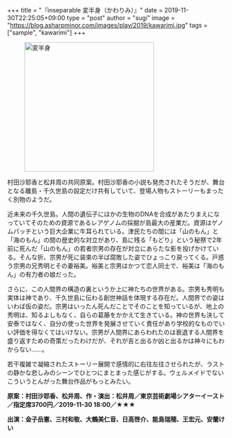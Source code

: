 +++
title = "『inseparable 変半身（かわりみ）』"
date = 2019-11-30T22:25:05+09:00
type = "post"
author = "sugi"
image = "https://blog.asharpminor.com/images/play/2019/kawarimi.jpg"
tags = ["sample", "kawarimi"]
+++
<figure class="alignleft"><img src="/images/play/2019/kawarimi.jpg" alt="変半身" style="width: 300px !important;"></figure>

村田沙耶香と松井周の共同原案。村田沙耶香の小説も発売されたそうだが、舞台となる離島・千久世島の設定だけ共有していて、登場人物もストーリーもまったく別物のようだ。

近未来の千久世島。人間の遺伝子にほかの生物のDNAを合成があたりまえになっていてそのための資源であるレアゲノムの採掘が島最大の産業だ。資源はゲノムパッチという巨大企業に牛耳られている。津民たちの間には「山のもん」と「海のもん」の間の歴史的な対立があり、島に残る「もどり」という秘祭で2年前に死んだ「山のもん」の若者宗男の存在が対立にあらたな影を投げかけている。そんな折、宗男が死に装束の半ば腐敗した姿でひょっこり戻ってくる。戸惑う宗男の兄秀明とその妻裕美。裕美と宗男はかつて恋人同士で、裕美は「海のもん」の有力者の娘だった。

さらに、この人間界の構造の裏というか上に神たちの世界がある。宗男も秀明も実体は神であり、千久世島に伝わる創世神話を体現する存在だ。人間界での姿はいわば仮の姿だ。宗男はいったん死んだことでそのことを知っているが、地上の秀明は、知るよしもなく、自らの葛藤をかかえて生きている。神の世界も決して安泰ではなく、自分の使った世界を発展させていく責任があり学校的なものでいい評価を得なくてはいけない。宗男が人間界にあらわれたのは衰退する人間界を盛り返すための奇策だったわけだが、それが吉と出るか凶と出るかは神々にもわからない……。

若干複雑で凝縮されたストーリー展開で感情的に右往左往させられたが、ラストの静かな悲しみのシーンでひとつにまとまった感じがする。ウェルメイドでないこういうとんがった舞台作品がもっとみたい。

**原案：村田沙耶香、松井周、作・演出：松井周／東京芸術劇場シアターイースト／指定席3700円／2019-11-30 18:00／★★★**

**出演：金子岳憲、三村和敬、大鶴美仁音、日高啓介、能島瑞穂、王宏元、安蘭けい**